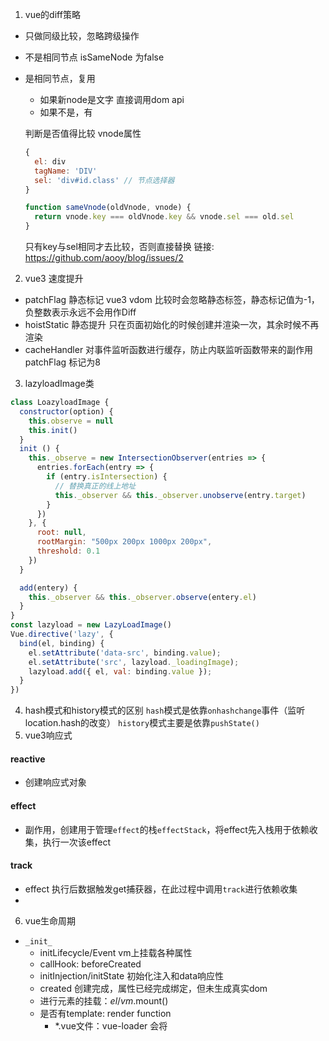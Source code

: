 1. vue的diff策略
  - 只做同级比较，忽略跨级操作
  - 不是相同节点 isSameNode 为false 
  - 是相同节点，复用
    - 如果新node是文字 直接调用dom api
    - 如果不是，有


    判断是否值得比较
    vnode属性
    ```javascript
    {
      el: div
      tagName: 'DIV'
      sel: 'div#id.class' // 节点选择器
    }
    ```
    ```javascript
    function sameVnode(oldVnode, vnode) {
      return vnode.key === oldVnode.key && vnode.sel === old.sel
    }
    ```
    只有key与sel相同才去比较，否则直接替换
  链接: https://github.com/aooy/blog/issues/2
2. vue3 速度提升
  - patchFlag 静态标记 vue3 vdom 比较时会忽略静态标签，静态标记值为-1，负整数表示永远不会用作Diff
  - hoistStatic 静态提升 只在页面初始化的时候创建并渲染一次，其余时候不再渲染
  -  cacheHandler 对事件监听函数进行缓存，防止内联监听函数带来的副作用 patchFlag 标记为8
 
3. lazyloadImage类
  ```javascript
  class LoazyloadImage {
    constructor(option) {
      this.observe = null
      this.init()
    }
    init () {
      this._observe = new IntersectionObserver(entries => {
        entries.forEach(entry => {
          if (entry.isIntersection) {
            // 替换真正的线上地址
            this._observer && this._observer.unobserve(entry.target)
          }
        })
      }, {
        root: null,
        rootMargin: "500px 200px 1000px 200px",
        threshold: 0.1
      })
    }

    add(entery) {
      this._observer && this._observer.observe(entery.el)
    }
  }    
  const lazyload = new LazyLoadImage()
  Vue.directive('lazy', {
    bind(el, binding) {
      el.setAttribute('data-src', binding.value);
      el.setAttribute('src', lazyload._loadingImage);
      lazyload.add({ el, val: binding.value });
    }
  })
  ```
4. hash模式和history模式的区别
  ```hash```模式是依靠```onhashchange```事件（监听location.hash的改变）
  ```history```模式主要是依靠```pushState()```
5. vue3响应式
  #### reactive
  - 创建响应式对象
  #### effect
  - 副作用，创建用于管理```effect```的栈```effectStack```，将effect先入栈用于依赖收集，执行一次该effect
  #### track
  - effect 执行后数据触发get捕获器，在此过程中调用```track```进行依赖收集
  - 

6. vue生命周期
  - ```_init_```
    - initLifecycle/Event vm上挂载各种属性
    - callHook: beforeCreated 
    - initInjection/initState 初始化注入和data响应性
    - created 创建完成，属性已经完成绑定，但未生成真实dom
    - 进行元素的挂载：$el/vm.$mount()
    - 是否有template: render function
      - *.vue文件：vue-loader 会将<template>编译成render function
    - beforeMount 模板编译/挂载之前
    - 执行 render function，生成真实的dom，并替换到dom tree
    - mounted 组件已挂载
  - update
    - 执行diff算法，比对改变是否需要触发UI更新
    - flushScheduleQueue
      - water.before 触发 beforeUpdate 钩子 watcher.run(): 执行watcher中的notify，通知所有依赖项更新UI
      - 触发updated钩子：组件已更新
```js
  function _init() {
    initLiftCycle(vm)
    initEvent(vm)
    initRender(vm)
    callHook('vm', 'beforeCreated')
    // inject功能
    initInjection(vm)
    // props/data/watch/computed/medthods
    initState(vm)
    initProvide(vm)
    callHook(vm, 'Created')
    // 挂载节点
    vm.$mount(vm.$options.el)
  }

  // 挂载节点实现
  function mountComponent(vm) {
    // 获取render function
    if (!this.options.render) {
      let { render } = compileToFunctions()
      this.options.render = render
    }
    callHook('beforeMounted')
    vdom = vm.render()
    vm._update(dom)
    // update： 根据diff出的patch 挂载真实的dom
    callHook(vm, 'mounted')
  }

  function queueWatcher(watcher) {
    nextTick(flusScheduleQueue)
    for (;;) {
      // beforeUpdate
      watcher.before()
      // 依赖局部更新节点
      watcher.update()
      callHook('updated')
    }
  }

  Vue.prototype.$deforty = function () {
    callHook(vm, 'beforeDestory')
    // 移除自身及子节点
    remove()
    // 删除依赖
    watcher.teardown()
    // 删除监听
    
    vm.$off()
    // 触发钩子
    callHook(vm, 'destoryed')
  }

```
```js
let data = { a : 1 }
observe(data)

new Wacther(data, 'name', updateComponent)
data.a = 2

function updateComponent() {
  // patches
  vm._update()
}

function observe(obj) {
  // 遍历对象，使用get/set 重新定义对象的每个属性值
  Object.keys(obj).map(key => {
    defineReactibe(obj, key, obj[key])
  })
}

function defineReactive(obj, k, v) {
  if (type(v)== 'object') observe(v)

  let dep = new Dep() 
  Object.defineProperty(obj, k, {
    emumerable: true,
    configurable: true,
    get: function reactiveGetter() {
      if (Dep.target) {
        dep.addSub(Dep.target)
      }
      return v
    },
    set: function reactiveSetter(newVal) {
      v = newVal
      dep.notify()
    }
  })
}

// 依赖收集器
class Dep {
  constructor() {
    this.subs = []
  }
  addSub (sub) {
    this.subs.push(sub)
  }
  notify() {
    this.subs.map(sub => {
      su.update()
    })
  }
}

Dep.target = null

class Watcher {
  constructor(obj, key, cb) {
    Dep.target = this
    Dep.target = null
  }
  addDeo
}

```


1. dom树 -> cssom树
Layout tree
遍历生成的dom树节点，并把他们添加到布局树中
计算布局树节点的坐标位置

